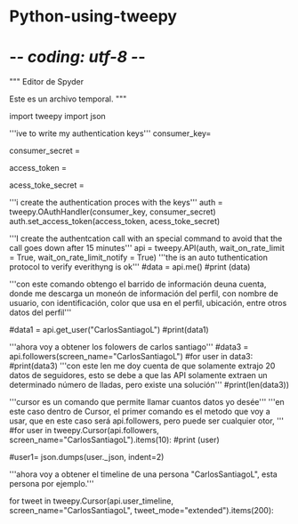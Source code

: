 # Python-using-tweepy

# -*- coding: utf-8 -*-
"""
Editor de Spyder

Este es un archivo temporal.
"""

import tweepy
import json

'''ive to write my authentication keys'''
consumer_key= 

consumer_secret = 

access_token =

acess_toke_secret =

'''i create the authentication proces with the keys'''
auth = tweepy.OAuthHandler(consumer_key, consumer_secret)
auth.set_access_token(access_token, acess_toke_secret)

'''I create the authentcation call with an special command 
to avoid that the call goes down after 15 minutes'''
api = tweepy.API(auth, wait_on_rate_limit = True,
                 wait_on_rate_limit_notify = True)
'''the is an auto tuthentication protocol to verify
everithyng is ok'''
#data = api.me()
#print (data)

'''con este comando obtengo el barrido de 
información deuna cuenta, donde me descarga un moneón de información del 
perfil, con nombre de usuario, con identificación, color que usa en el 
perfil, ubicación, entre otros datos del perfil'''

#data1 = api.get_user("CarlosSantiagoL")
#print(data1)

'''ahora voy a obtener los folowers de carlos santiago'''
#data3 = api.followers(screen_name="CarlosSantiagoL")
#for user in data3:
    #print(data3)
'''con este len me doy cuenta de que solamente extrajo 20 datos de seguidores,
esto se debe a que las API solamente extraen un determinado número de lladas, 
pero existe una solución'''
#print(len(data3))

'''cursor es un comando que permite llamar cuantos datos yo desée'''
'''en este caso dentro de Cursor, el primer comando es el metodo que voy a 
usar, que en este caso será api.followers, pero puede ser cualquier otor,
'''
#for user in tweepy.Cursor(api.followers, screen_name="CarlosSantiagoL").items(10):
    #print (user)
    
#user1= json.dumps(user._json, indent=2)


'''ahora voy a obtener el timeline de una persona "CarlosSantiagoL",
esta persona por ejemplo.'''

for tweet in tweepy.Cursor(api.user_timeline, screen_name="CarlosSantiagoL", tweet_mode="extended").items(200):
